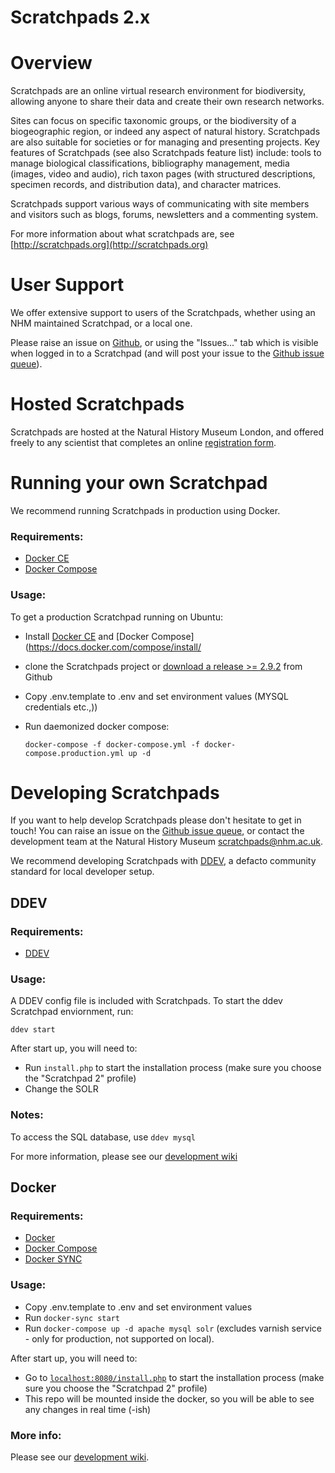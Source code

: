 Scratchpads 2.x
===============

# Overview

Scratchpads are an online virtual research environment for biodiversity,
allowing anyone to share their data and create their own research networks.

Sites can focus on specific taxonomic groups, or the biodiversity of a
biogeographic region, or indeed any aspect of natural history. Scratchpads are
also suitable for societies or for managing and presenting projects. Key
features of Scratchpads (see also Scratchpads feature list) include: tools to
manage biological classifications, bibliography management, media (images,
video and audio), rich taxon pages (with structured descriptions, specimen
records, and distribution data), and character matrices.

Scratchpads support various ways of communicating with site members and
visitors such as blogs, forums, newsletters and a commenting system.

For more information about what scratchpads are, see [http://scratchpads.org](http://scratchpads.org)

# User Support

We offer extensive support to users of the Scratchpads, whether using an NHM maintained Scratchpad, or a local one.

Please raise an issue on [Github](https://github.com/NaturalHistoryMuseum/scratchpads2/issues), or using the "Issues..." tab which is visible when logged in to a Scratchpad (and will post your issue to the [Github issue queue](https://github.com/NaturalHistoryMuseum/scratchpads2/issues)).

# Hosted Scratchpads

Scratchpads are hosted at the Natural History Museum London, and offered freely to
any scientist that completes an online [registration
form](http://get.scratchpads.org).


# Running your own Scratchpad

We recommend running Scratchpads in production using Docker.

### Requirements:

  - [Docker CE](https://docs.docker.com/install/linux/docker-ce/ubuntu/)
  - [Docker Compose](https://docs.docker.com/compose/install/)

### Usage:

To get a production Scratchpad running on Ubuntu:

- Install [Docker CE](https://docs.docker.com/install/linux/docker-ce/ubuntu/) and [Docker Compose](https://docs.docker.com/compose/install/

- clone the Scratchpads project or [download a release >= 2.9.2](https://github.com/NaturalHistoryMuseum/scratchpads2/releases) from Github

- Copy .env.template to .env and set environment values (MYSQL credentials etc.,))

- Run daemonized docker compose:

    ```docker-compose -f docker-compose.yml -f docker-compose.production.yml up -d```

# Developing Scratchpads

If you want to help develop Scratchpads please don't hesitate to get in touch! You can raise an issue on the [Github issue queue](https://github.com/NaturalHistoryMuseum/scratchpads2/issues), or contact the development team at the Natural History Museum scratchpads@nhm.ac.uk.

We recommend developing Scratchpads with [DDEV](https://ddev.readthedocs.io/en/stable/), a defacto community standard for local developer setup.

## DDEV

### Requirements:

  - [DDEV](https://ddev.readthedocs.io/en/stable/)

### Usage:

A DDEV config file is included with Scratchpads. To start the ddev Scratchpad enviornment, run:

```
ddev start
```

After start up, you will need to:

- Run ```install.php``` to start the installation process (make sure you choose the "Scratchpad 2" profile)
- Change the SOLR

### Notes:

To access the SQL database, use ```ddev mysql```

For more information, please see our [development wiki](https://github.com/NaturalHistoryMuseum/scratchpads2/wiki/DDEV)

## Docker

### Requirements:

  - [Docker](https://www.docker.com/)
  - [Docker Compose](https://docs.docker.com/compose/install/)
  - [Docker SYNC](https://docker-sync.readthedocs.io/en/latest/)

### Usage:

- Copy .env.template to .env and set environment values
- Run `docker-sync start`
- Run `docker-compose up -d apache mysql solr` (excludes varnish service - only for production, not supported on local).

After start up, you will need to:

- Go to [`localhost:8080/install.php`](http://localhost:8080/install.php) to start the installation process (make sure you choose the "Scratchpad 2" profile)
- This repo will be mounted inside the docker, so you will be able to see any changes in real time (-ish)

### More info:

Please see our [development wiki](https://github.com/NaturalHistoryMuseum/scratchpads2/wiki/Installing-Scratchpads-with-Docker-Compose).


